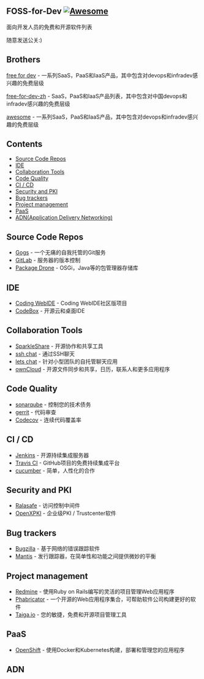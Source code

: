 ## FOSS-for-Dev  [![Awesome](https://cdn.rawgit.com/sindresorhus/awesome/d7305f38d29fed78fa85652e3a63e154dd8e8829/media/badge.svg)](https://github.com/sindresorhus/awesome)
面向开发人员的免费和开源软件列表

 
随意发送公关:)
## Brothers
[free for dev](https://github.com/ripienaar/free-for-dev) - 一系列SaaS，PaaS和IaaS产品，其中包含对devops和infradev感兴趣的免费层级

[free-for-dev-zh](https://github.com/qinghuaiorg/free-for-dev-zh) -  SaaS，PaaS和IaaS产品列表，其中包含对中国devops和infradev感兴趣的免费层级

[awesome](https://github.com/sindresorhus/awesome) - 一系列SaaS，PaaS和IaaS产品，其中包含对devops和infradev感兴趣的免费层级


## Contents
   * [Source Code Repos](#source-code-repos)
   * [IDE](#ide)
   * [Collaboration Tools](#collaboration-tools)
   * [Code Quality](#code-quality)
   * [CI / CD](#ci--cd)
   * [Security and PKI](#security-and-pki)
   * [Bug trackers](#bug-trackers)
   * [Project management](#project-management)
   * [PaaS](#paas)
   * [ADN(Application Delivery Networking)](#adn)


## Source Code Repos 

 * [Gogs](https://github.com/gogits/gogs)  - 一个无痛的自我托管的Git服务 
 * [GitLab](https://github.com/gitlabhq/gitlabhq) - 服务器的版本控制
 * [Package Drone](https://github.com/eclipse/packagedrone) -  OSGi，Java等的包管理器存储库


## IDE 

 * [Coding WebIDE](https://github.com/Coding/WebIDE) -  Coding WebIDE社区版项目
 * [CodeBox](https://github.com/CodeboxIDE/codebox) - 开源云和桌面IDE


## Collaboration Tools

 * [SparkleShare](https://github.com/hbons/SparkleShare) - 开源协作和共享工具
 * [ssh chat](https://github.com/shazow/ssh-chat) - 通过SSH聊天 
 * [lets chat](https://github.com/sdelements/lets-chat) - 针对小型团队的自托管聊天应用
 * [ownCloud](https://owncloud.org) - 开源文件同步和共享，日历，联系人和更多应用程序

## Code Quality

 * [sonarqube](https://github.com/SonarSource/sonarqube) - 控制您的技术债务
 * [gerrit](https://gerrit.googlesource.com/) - 代码审查
 * [Codecov](https://codecov.io/) - 连续代码覆盖率


## CI / CD

 * [Jenkins](https://github.com/jenkinsci/jenkins) - 开源持续集成服务器
 * [Travis CI](https://github.com/travis-ci/travis-ci) -  GitHub项目的免费持续集成平台
 * [cucumber](https://github.com/cucumber/cucumber) - 简单，人性化的合作 


## Security and PKI

 * [Ralasafe](http://sourceforge.net/projects/ralasafe/) - 访问控制中间件
 * [OpenXPKI](https://github.com/openxpki/openxpki) - 企业级PKI / Trustcenter软件


## Bug trackers

* [Bugzilla](https://github.com/bugzilla/bugzilla) - 基于网络的错误跟踪软件
* [Mantis](https://github.com/mantisbt/mantisbt) - 发行跟踪器，在简单性和功能之间提供微妙的平衡


## Project management
* [Redmine](https://github.com/redmine/redmine) - 使用Ruby on Rails编写的灵活的项目管理Web应用程序
* [Phabricator](https://github.com/phacility/phabricator) - 一个开源的Web应用程序集合，可帮助软件公司构建更好的软件
* [Taiga.io](https://github.com/taigaio) - 您的敏捷，免费和开源项目管理工具

## PaaS

 * [OpenShift](https://github.com/openshift/origin) - 使用Docker和Kubernetes构建，部署和管理您的应用程序

## ADN 
  
 
